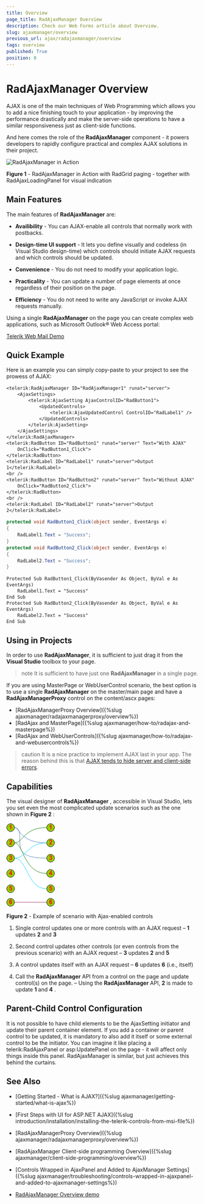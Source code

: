 ```yaml
---
title: Overview
page_title: RadAjaxManager Overview
description: Check our Web Forms article about Overview.
slug: ajaxmanager/overview
previous_url: ajax/radajaxmanager/overview
tags: overview
published: True
position: 0
---
```


# RadAjaxManager Overview



AJAX is one of the main techniques of Web Programming which allows you to add a nice finishing touch to your application - by improving the performance drastically and make the server-side operations to have a similar responsiveness just as client-side functions. 

And here comes the role of the **RadAjaxManager** component - it powers developers to rapidly configure practical and complex AJAX solutions in their project.

![RadAjaxManager in Action](images/AJAXinAction.gif)

**Figure 1** - RadAjaxManager in Action with RadGrid paging - together with RadAjaxLoadingPanel for visual indication


## Main Features

The main features of **RadAjaxManager** are:

* **Availibility** - You can AJAX-enable all controls that normally work with postbacks. 

* **Design-time UI support** - It lets you define visually and codeless (in Visual Studio design-time) which controls should initiate AJAX requests and which controls should be updated.

* **Convenience** - You do not need to modify your application logic.

* **Practicality** - You can update a number of page elements at once regardless of their position on the page.

* **Efficiency** - You do not need to write any JavaScript or invoke AJAX requests manually.

Using a single **RadAjaxManager** on the page you can create complex web applications, such as Microsoft Outlook® Web Access portal:

[Telerik Web Mail Demo](https://demos.telerik.com/aspnet-ajax/webmail/)

## Quick Example

Here is an example you can simply copy-paste to your project to see the prowess of AJAX:  
```ASP.NET
<telerik:RadAjaxManager ID="RadAjaxManager1" runat="server">
    <AjaxSettings>
        <telerik:AjaxSetting AjaxControlID="RadButton1">
            <UpdatedControls>
                <telerik:AjaxUpdatedControl ControlID="RadLabel1" />
            </UpdatedControls>
        </telerik:AjaxSetting>
    </AjaxSettings>
</telerik:RadAjaxManager>
<telerik:RadButton ID="RadButton1" runat="server" Text="With AJAX"
    OnClick="RadButton1_Click">
</telerik:RadButton>
<telerik:RadLabel ID="RadLabel1" runat="server">Output 1</telerik:RadLabel>
<br />
<telerik:RadButton ID="RadButton2" runat="server" Text="Without AJAX"
    OnClick="RadButton2_Click">
</telerik:RadButton>
<br />
<telerik:RadLabel ID="RadLabel2" runat="server">Output 2</telerik:RadLabel>
```
```C#
protected void RadButton1_Click(object sender, EventArgs e)
{
    RadLabel1.Text = "Success";
}
protected void RadButton2_Click(object sender, EventArgs e)
{
    RadLabel2.Text = "Success";
}
```
```VB
Protected Sub RadButton1_Click(ByVasender As Object, ByVal e As EventArgs)
    RadLabel1.Text = "Success"
End Sub
Protected Sub RadButton2_Click(ByVasender As Object, ByVal e As EventArgs)
    RadLabel2.Text = "Success"
End Sub
```



## Using in Projects

In order to use **RadAjaxManager**, it is sufficient to just drag it from the **Visual Studio** toolbox to your page.

>note It is sufficient to have just one **RadAjaxManager** in a single page.
>

If you are using MasterPage or WebUserControl scenario, the best option is to use a single **RadAjaxManager** on the master/main page and have a **RadAjaxManagerProxy** control on the content/ascx pages: 
* [RadAjaxManagerProxy Overview]({%slug ajaxmanager/radajaxmanagerproxy/overview%})
* [RadAjax and MasterPage]({%slug ajaxmanager/how-to/radajax-and-masterpage%})
* [RadAjax and WebUserControls]({%slug ajaxmanager/how-to/radajax-and-webusercontrols%})

>caution It is a nice practice to implement AJAX last in your app. The reason behind this is that [AJAX tends to hide server and client-side errors](https://www.telerik.com/support/kb/aspnet-ajax/ajaxmanager/details/get-more-descriptive-errors-by-disabling-ajax).
>

## Capabilities

The visual designer of **RadAjaxManager** , accessible in Visual Studio, lets you set even the most complicated update scenarios such as the one shown in **Figure 2** :

![Update schema](images/ControlsUpdate.png)

**Figure 2** - Example of scenario with Ajax-enabled controls

1. Single control updates one or more controls with an AJAX request – **1** updates **2** and **3**

2. Second control updates other controls (or even controls from the previous scenario) with an AJAX request – **3** updates **2** and **5**

3. A control updates itself with an AJAX request – **6** updates **6** (i.e., itself)

4. Call the **RadAjaxManager** API from a control on the page and update control(s) on the page. – Using the **RadAjaxManager** API, **2** is made to update **1** and **4** .

## Parent-Child Control Configuration

It is not possible to have child elements to be the AjaxSetting initiator and update their parent container element. If you add a container or parent control to be updated, it is mandatory to also add it itself or some external control to be the initiator. You can imagine it like placing a telerik:RadAjaxPanel or asp:UpdatePanel on the page - it will affect only things inside this panel. RadAjaxManager is similar, but just achieves this behind the curtains.


## See Also
 * [Getting Started - What is AJAX?]({%slug ajaxmanager/getting-started/what-is-ajax%})

 * [First Steps with UI for ASP.NET AJAX]({%slug introduction/installation/installing-the-telerik-controls-from-msi-file%})

 * [RadAjaxManagerProxy Overview]({%slug ajaxmanager/radajaxmanagerproxy/overview%})

 * [RadAjaxManager Client-side programming Overview]({%slug ajaxmanager/client-side-programming/overview%})
 
 * [Controls Wrapped in AjaxPanel and Added to AjaxManager Settings]({%slug ajaxmanager/troubleshooting/controls-wrapped-in-ajaxpanel-and-added-to-ajaxmanager-settings%})
 
 * [RadAjaxManager Overview demo](https://demos.telerik.com/aspnet-ajax/ajaxmanager/overview/defaultcs.aspx)

